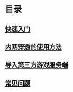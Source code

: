 # 目录
## [快速入门](docs/快速入门.md)
## [内网穿透的使用方法](docs/内网穿透的使用方法.md)
## [导入第三方游戏服务端](docs/导入第三方游戏服务端.md)
## [常见问题](docs/常见问题.md)